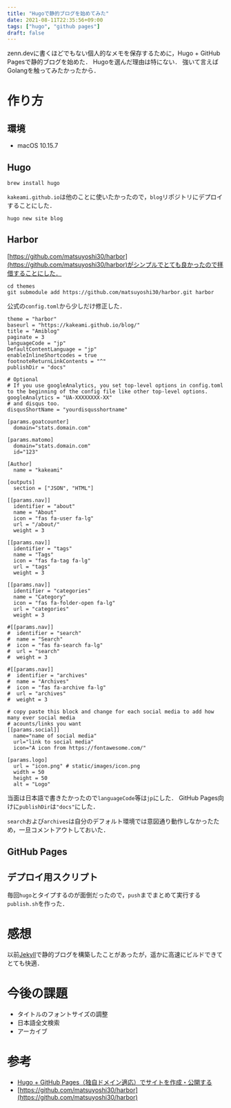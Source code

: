 ```yaml
---
title: "Hugoで静的ブログを始めてみた"
date: 2021-08-11T22:35:56+09:00
tags: ["hugo", "github pages"]
draft: false
---
```


zenn.devに書くほどでもない個人的なメモを保存するために，Hugo + GitHub Pagesで静的ブログを始めた．
Hugoを選んだ理由は特にない．
強いて言えばGolangを触ってみたかったから．

# 作り方

## 環境

- macOS 10.15.7

## Hugo

```
brew install hugo
```

`kakeami.github.io`は他のことに使いたかったので，`blog`リポジトリにデプロイすることにした．

```
hugo new site blog
```

## Harbor

[https://github.com/matsuyoshi30/harbor](https://github.com/matsuyoshi30/harbor)がシンプルでとても良かったので拝借することにした．

```
cd themes
git submodule add https://github.com/matsuyoshi30/harbor.git harbor
```

公式の`config.toml`から少しだけ修正した．

```
theme = "harbor"
baseurl = "https://kakeami.github.io/blog/"
title = "Amiblog"
paginate = 3
languageCode = "jp"
DefaultContentLanguage = "jp"
enableInlineShortcodes = true
footnoteReturnLinkContents = "^"
publishDir = "docs"

# Optional
# If you use googleAnalytics, you set top-level options in config.toml to the beginning of the config file like other top-level options.
googleAnalytics = "UA-XXXXXXXX-XX"
# and disqus too.
disqusShortName = "yourdisqusshortname"

[params.goatcounter]
  domain="stats.domain.com"

[params.matomo]
  domain="stats.domain.com"
  id="123"

[Author]
  name = "kakeami"

[outputs]
  section = ["JSON", "HTML"]

[[params.nav]]
  identifier = "about"
  name = "About"
  icon = "fas fa-user fa-lg"
  url = "/about/"
  weight = 3

[[params.nav]]
  identifier = "tags"
  name = "Tags"
  icon = "fas fa-tag fa-lg"
  url = "tags"
  weight = 3

[[params.nav]]
  identifier = "categories"
  name = "Category"
  icon = "fas fa-folder-open fa-lg"
  url = "categories"
  weight = 3

#[[params.nav]]
#  identifier = "search"
#  name = "Search"
#  icon = "fas fa-search fa-lg"
#  url = "search"
#  weight = 3

#[[params.nav]]
#  identifier = "archives"
#  name = "Archives"
#  icon = "fas fa-archive fa-lg"
#  url = "archives"
#  weight = 3

# copy paste this block and change for each social media to add how many ever social media
# acounts/links you want
[[params.social]]
  name="name of social media"
  url="link to social media"
  icon="A icon from https://fontawesome.com/"

[params.logo]
  url = "icon.png" # static/images/icon.png
  width = 50
  height = 50
  alt = "Logo"
```

当面は日本語で書きたかったので`languageCode`等は`jp`にした．
GitHub Pages向けに`publishDir`は`"docs"`にした．

`search`および`archives`は自分のデフォルト環境では意図通り動作しなかったため，一旦コメントアウトしておいた．

## GitHub Pages

## デプロイ用スクリプト

毎回`hugo`とタイプするのが面倒だったので，`push`までまとめて実行する`publish.sh`を作った．

# 感想

以前[Jekyll](http://jekyllrb-ja.github.io/)で静的ブログを構築したことがあったが，遥かに高速にビルドできてとても快適．

# 今後の課題

- タイトルのフォントサイズの調整
- 日本語全文検索
- アーカイブ

# 参考

- [Hugo + GitHub Pages（独自ドメイン適応）でサイトを作成・公開する](https://qiita.com/ysdyt/items/a581277dd1312a0e83c3)
- [https://github.com/matsuyoshi30/harbor](https://github.com/matsuyoshi30/harbor)
